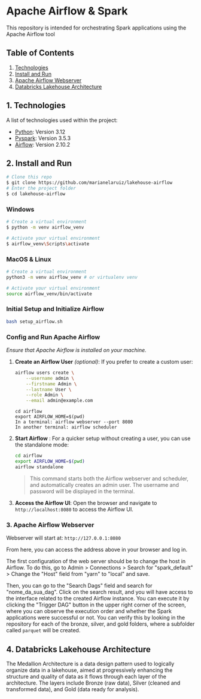 # Apache Airflow & Spark

This repository is intended for orchestrating Spark applications using the Apache Airflow tool

## Table of Contents

1. [Technologies](#technologies)
2. [Install and Run](#install-and-run)
3. [Apache Airflow Webserver](#apache-airflow-webserver)
4. [Databricks Lakehouse Architecture](#databricks-lakehouse-architecture)

## 1. Technologies

A list of technologies used within the project:

* [Python](https://www.python.org): Version 3.12
* [Pyspark](https://spark.apache.org/docs/latest/api/python/index.html): Version 3.5.3
* [Airflow](https://airflow.apache.org/docs/apache-airflow/stable/installation/index.html): Version 2.10.2

## 2. Install and Run

```bash
# Clone this repo
$ git clone https://github.com/marianelaruiz/lakehouse-airflow
# Enter the project folder
$ cd lakehouse-airflow
```

### Windows

```bash
# Create a virtual environment
$ python -m venv airflow_venv 

# Activate your virtual environment
$ airflow_venv\Scripts\activate


```

### MacOS & Linux

```bash
# Create a virtual environment
python3 -m venv airflow_venv # or virtualenv venv

# Activate your virtual environment
source airflow_venv/bin/activate

```
### Initial Setup and Initialize Airflow
   ```bash
  bash setup_airflow.sh
   ```

### Config and Run Apache Airflow
*Ensure that Apache Airflow is installed on your machine.*

1. **Create an Airflow User** *(optional)*:
   If you prefer to create a custom user:
   ```bash
   airflow users create \
       --username admin \
       --firstname Admin \
       --lastname User \
       --role Admin \
       --email admin@example.com
   ```

   ``` 
   cd airflow
   export AIRFLOW_HOME=$(pwd)  
   In a terminal: airflow webserver --port 8080
   In another terminal: airflow scheduler
   ```



2. **Start Airflow** :
   For a quicker setup without creating a user, you can use the standalone mode:
   ```bash
   cd airflow
   export AIRFLOW_HOME=$(pwd)
   airflow standalone
   ```
   > This command starts both the Airflow webserver and scheduler, and automatically creates an admin user. The username and password will be displayed in the terminal.

4. **Access the Airflow UI**:
   Open the browser and navigate to `http://localhost:8080` to access the Airflow UI.

### 3. Apache Airflow Webserver

Webserver will start at: `http://127.0.0.1:8080`

From here, you can access the address above in your browser and log in. 

The first configuration of the web server should be to change the host in Airflow. To do this, go to Admin > Connections > Search for "spark_default" > Change the "Host" field from "yarn" to "local" and save.

Then, you can go to the "Search Dags" field and search for "nome_da_sua_dag". Click on the search result, and you will have access to the interface related to the created Airflow instance. You can execute it by clicking the "Trigger DAG" button in the upper right corner of the screen, where you can observe the execution order and whether the Spark applications were successful or not. You can verify this by looking in the repository for each of the bronze, silver, and gold folders, where a subfolder called `parquet` will be created.

## 4. Databricks Lakehouse Architecture

The Medallion Architecture is a data design pattern used to logically organize data in a lakehouse, aimed at progressively enhancing the structure and quality of data as it flows through each layer of the architecture. The layers include Bronze (raw data), Silver (cleaned and transformed data), and Gold (data ready for analysis).
